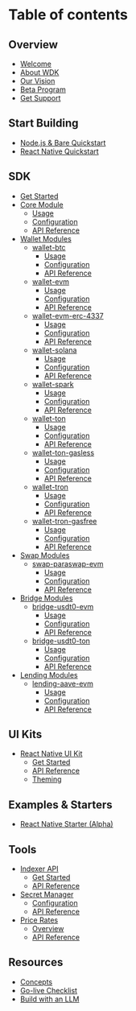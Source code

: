 # Table of contents

## Overview

* [Welcome](README.md) <!-- Missing assets -->
* [About WDK](overview/about.md) <!-- Missing assets -->
* [Our Vision](overview/vision.md) <!-- Missing assets -->
* [Beta Program](overview/beta-program.md) <!-- OK -->
* [Get Support](overview/support.md) <!-- OK -->

## Start Building

* [Node.js & Bare Quickstart](start-building/nodejs-bare-quickstart.md) <!-- OK -->
* [React Native Quickstart](start-building/react-native-quickstart.md) <!-- OK -->

## SDK

* [Get Started](sdk/get-started.md) <!-- Missing assets -->
* [Core Module](sdk/core-module/README.md) <!-- OK -->
  * [Usage](sdk/core-module/usage.md) <!-- OK -->
  * [Configuration](sdk/core-module/configuration.md)
  * [API Reference](sdk/core-module/api-reference.md)
* [Wallet Modules](sdk/wallet-modules/README.md)
  * [wallet-btc](sdk/wallet-modules/wallet-btc/README.md)
    * [Usage](sdk/wallet-modules/wallet-btc/usage.md)
    * [Configuration](sdk/wallet-modules/wallet-btc/configuration.md)
    * [API Reference](sdk/wallet-modules/wallet-btc/api-reference.md)
  * [wallet-evm](sdk/wallet-modules/wallet-evm/README.md)
    * [Usage](sdk/wallet-modules/wallet-evm/usage.md)
    * [Configuration](sdk/wallet-modules/wallet-evm/configuration.md)
    * [API Reference](sdk/wallet-modules/wallet-evm/api-reference.md)
  * [wallet-evm-erc-4337](sdk/wallet-modules/wallet-evm-erc-4337/README.md)
    * [Usage](sdk/wallet-modules/wallet-evm-erc-4337/usage.md)
    * [Configuration](sdk/wallet-modules/wallet-evm-erc-4337/configuration.md)
    * [API Reference](sdk/wallet-modules/wallet-evm-erc-4337/api-reference.md)
  * [wallet-solana](sdk/wallet-modules/wallet-solana/README.md)
    * [Usage](sdk/wallet-modules/wallet-solana/usage.md)
    * [Configuration](sdk/wallet-modules/wallet-solana/configuration.md)
    * [API Reference](sdk/wallet-modules/wallet-solana/api-reference.md)
  * [wallet-spark](sdk/wallet-modules/wallet-spark/README.md)
    * [Usage](sdk/wallet-modules/wallet-spark/usage.md)
    * [Configuration](sdk/wallet-modules/wallet-spark/configuration.md)
    * [API Reference](sdk/wallet-modules/wallet-spark/api-reference.md)
  * [wallet-ton](sdk/wallet-modules/wallet-ton/README.md)
    * [Usage](sdk/wallet-modules/wallet-ton/usage.md)
    * [Configuration](sdk/wallet-modules/wallet-ton/configuration.md)
    * [API Reference](sdk/wallet-modules/wallet-ton/api-reference.md)
  * [wallet-ton-gasless](sdk/wallet-modules/wallet-ton-gasless/README.md)
    * [Usage](sdk/wallet-modules/wallet-ton-gasless/usage.md)
    * [Configuration](sdk/wallet-modules/wallet-ton-gasless/configuration.md)
    * [API Reference](sdk/wallet-modules/wallet-ton-gasless/api-reference.md)
  * [wallet-tron](sdk/wallet-modules/wallet-tron/README.md)
    * [Usage](sdk/wallet-modules/wallet-tron/usage.md)
    * [Configuration](sdk/wallet-modules/wallet-tron/configuration.md)
    * [API Reference](sdk/wallet-modules/wallet-tron/api-reference.md)
  * [wallet-tron-gasfree](sdk/wallet-modules/wallet-tron-gasfree/README.md)
    * [Usage](sdk/wallet-modules/wallet-tron-gasfree/usage.md)
    * [Configuration](sdk/wallet-modules/wallet-tron-gasfree/configuration.md)
    * [API Reference](sdk/wallet-modules/wallet-tron-gasfree/api-reference.md)
* [Swap Modules](sdk/swap-modules/README.md)
  * [swap-paraswap-evm](sdk/swap-modules/swap-paraswap-evm/README.md)
    * [Usage](sdk/swap-modules/swap-paraswap-evm/usage.md)
    * [Configuration](sdk/swap-modules/swap-paraswap-evm/configuration.md)
    * [API Reference](sdk/swap-modules/swap-paraswap-evm/api-reference.md)
  <!-- * [swap-stonfi-ton](sdk/swap-modules/swap-stonfi-ton/README.md)
    * [Usage](sdk/swap-modules/swap-stonfi-ton/usage.md)
    * [Configuration](sdk/swap-modules/swap-stonfi-ton/configuration.md)
    * [API Reference](sdk/swap-modules/swap-stonfi-ton/api-reference.md) -->
* [Bridge Modules](sdk/bridge-modules/README.md)
  * [bridge-usdt0-evm](sdk/bridge-modules/bridge-usdt0-evm/README.md)
    * [Usage](sdk/bridge-modules/bridge-usdt0-evm/usage.md)
    * [Configuration](sdk/bridge-modules/bridge-usdt0-evm/configuration.md)
    * [API Reference](sdk/bridge-modules/bridge-usdt0-evm/api-reference.md)
  * [bridge-usdt0-ton](sdk/bridge-modules/bridge-usdt0-ton/README.md)
    * [Usage](sdk/bridge-modules/bridge-usdt0-ton/usage.md)
    * [Configuration](sdk/bridge-modules/bridge-usdt0-ton/configuration.md)
    * [API Reference](sdk/bridge-modules/bridge-usdt0-ton/api-reference.md)
* [Lending Modules](sdk/lending-modules/README.md)
  * [lending-aave-evm](sdk/lending-modules/lending-aave-evm/README.md)
    * [Usage](sdk/lending-modules/lending-aave-evm/usage.md)
    * [Configuration](sdk/lending-modules/lending-aave-evm/configuration.md)
    * [API Reference](sdk/lending-modules/lending-aave-evm/api-reference.md)

## UI Kits

* [React Native UI Kit](ui-kits/react-native-ui-kit/README.md)
  * [Get Started](ui-kits/react-native-ui-kit/get-started.md)
  * [API Reference](ui-kits/react-native-ui-kit/api-reference.md)
  * [Theming](ui-kits/react-native-ui-kit/theming.md)

## Examples & Starters

* [React Native Starter (Alpha)](examples-and-starters/react-native-starter.md)

## Tools

* [Indexer API](tools/indexer-api/README.md)
  * [Get Started](tools/indexer-api/get-started.md)
  * [API Reference](tools/indexer-api/api-reference.md)
* [Secret Manager](tools/secret-manager/README.md)
  * [Configuration](tools/secret-manager/configuration.md)
  * [API Reference](tools/secret-manager/api-reference.md)
* [Price Rates](tools/price-rates/README.md)
  * [Overview](tools/price-rates/overview.md)
  * [API Reference](tools/price-rates/api-reference.md)

## Resources

* [Concepts](resources/concepts.md)
* [Go-live Checklist](resources/go-live-checklist.md)
* [Build with an LLM](resources/build-with-an-llm.md)
